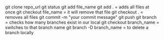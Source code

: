 git clone repo_url
git status
git add file_name
git add . = adds all files at once
git checkout file_name = it will remove that file
git checkout . = removes all files
git commit -m "your commit message"
git push
git branch = checks how many branches exist in our local
git checkout branch_name = switches to that branch name
git branch -D branch_name = to delete a branch locally
